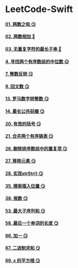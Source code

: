 # LeetCode-Swift

#### [01. 两数之和 😏](https://github.com/alflix/leetcode-swift/tree/master/01-twoSum)

#### [02. 两数相加 🤔](https://github.com/alflix/leetcode-swift/tree/master/02-addTwoNumbers)

#### [03. 无重复字符的最长子串 🤔](https://github.com/alflix/leetcode-swift/tree/master/03-lengthOfLongestSubstring)

#### [4. 寻找两个有序数组的中位数 😑](https://github.com/alflix/leetcode-swift/tree/master/04-findMedianSortedArrays)

#### [7. 整数反转 😏](https://github.com/alflix/leetcode-swift/tree/master/07-reverseInterger)

#### [9. 回文数 😏](https://github.com/alflix/leetcode-swift/tree/master/09-isPalindrome)

#### [13. 罗马数字转整数 😏](https://github.com/alflix/leetcode-swift/tree/master/13-romanToInt)

#### [14. 最长公共前缀 😏](https://github.com/alflix/leetcode-swift/tree/master/14-longestCommonPrefix)

#### [20. 有效的括号 😏](https://github.com/alflix/leetcode-swift/tree/master/20-validParentheses)

#### [21. 合并两个有序链表 😏](https://github.com/alflix/leetcode-swift/tree/master/21-mergeTwoLists)

#### [26. 删除排序数组中的重复项 😏](https://github.com/alflix/leetcode-swift/tree/master/26-removeDuplicates)

#### [27. 移除元素 😏](https://github.com/alflix/leetcode-swift/tree/master/27-removeElement)

#### [28. 实现strStr() 😏](https://github.com/alflix/leetcode-swift/tree/master/28-strStr)

#### [35. 搜索插入位置 😏](https://github.com/alflix/leetcode-swift/tree/master/35-searchInsert)

#### [38. 报数 😏](https://github.com/alflix/leetcode-swift/tree/master/38-countAndSay)

#### [53. 最大子序列和 😏](https://github.com/alflix/leetcode-swift/tree/master/53-maxSubArray)

#### [58. 最后一个单词的长度 😏](https://github.com/alflix/leetcode-swift/tree/master/58-lengthOfLastWord)

#### [66. 加一 😏](https://github.com/alflix/leetcode-swift/tree/master/66-plusOne)

#### [67. 二进制求和 😏](https://github.com/alflix/leetcode-swift/tree/master/67-addBinary)

#### [69. x 的平方根 😏](https://github.com/alflix/leetcode-swift/tree/master/69-mySqrt)
